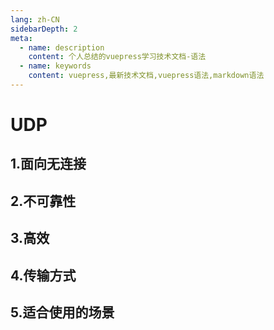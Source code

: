 ```yaml
---
lang: zh-CN
sidebarDepth: 2
meta:
  - name: description
    content: 个人总结的vuepress学习技术文档-语法
  - name: keywords
    content: vuepress,最新技术文档,vuepress语法,markdown语法
---
```


# UDP

## 1.面向无连接

## 2.不可靠性

## 3.高效

## 4.传输方式

## 5.适合使用的场景
